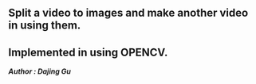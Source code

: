 ## **Split a video to images and make another video in using them.**

## **Implemented in using OPENCV.**

***Author : Dajing Gu***
